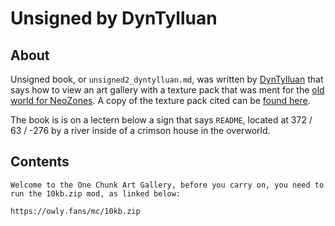 # Unsigned by DynTylluan

## About
Unsigned book, or `unsigned2_dyntylluan.md`, was written by [DynTylluan](https://namemc.com/profile/DynTylluan.1) that says how to view an art gallery with a texture pack that was ment for the [old world for NeoZones](https://mc.neozones.club/#world-1-17-1). A copy of the texture pack cited can be [found here](https://github.com/DynTylluan/10kb).

The book is is on a lectern below a sign that says `README`, located at 372 / 63 / -276 by a river inside of a crimson house in the overworld.

## Contents
```
Welcome to the One Chunk Art Gallery, before you carry on, you need to run the 10kb.zip mod, as linked below:

https://owly.fans/mc/10kb.zip
```